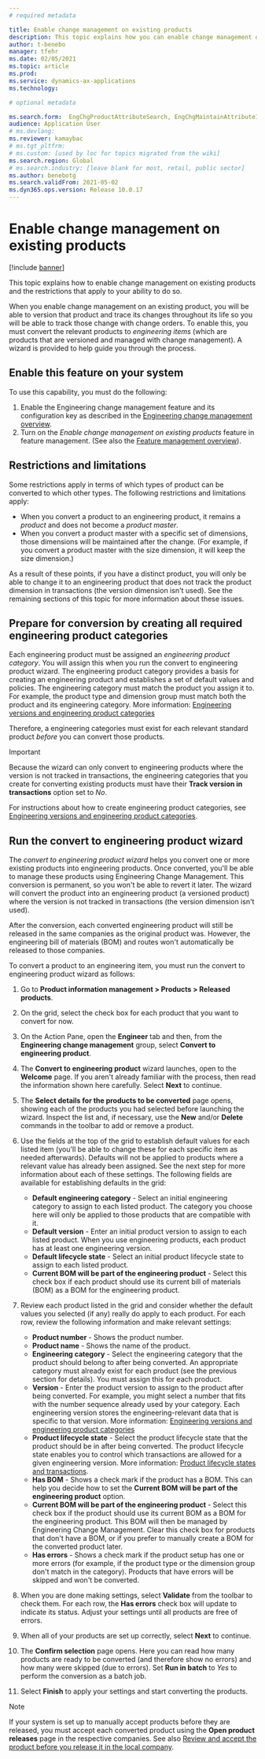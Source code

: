 ```yaml
---
# required metadata

title: Enable change management on existing products
description: This topic explains how you can enable change management on existing products and the restrictions on the cases where you are able to do so
author: t-benebo
manager: tfehr
ms.date: 02/05/2021
ms.topic: article
ms.prod: 
ms.service: dynamics-ax-applications
ms.technology: 

# optional metadata

ms.search.form:  EngChgProductAttributeSearch, EngChgMaintainAttributeInheritance, EngChgAttribute
audience: Application User
# ms.devlang: 
ms.reviewer: kamaybac
# ms.tgt_pltfrm: 
# ms.custom: [used by loc for topics migrated from the wiki]
ms.search.region: Global
# ms.search.industry: [leave blank for most, retail, public sector]
ms.author: benebotg
ms.search.validFrom: 2021-05-02
ms.dyn365.ops.version: Release 10.0.17
---
```


# Enable change management on existing products

[!include [banner](../includes/banner.md)]

This topic explains how to enable change management on existing products and the restrictions that apply to your ability to do so.

When you enable change management on an existing product, you will be able to version that product and trace its changes throughout its life so you will be able to track those change with change orders. To enable this, you must convert the relevant products to *engineering items* (which are products that are versioned and managed with change management). A wizard is provided to help guide you through the process.

## Enable this feature on your system

To use this capability, you must do the following:

1. Enable the Engineering change management feature and its configuration key as described in the [Engineering change management overview](product-engineering-overview.md).
1. Turn on the *Enable change management on existing products* feature in feature management. (See also the [Feature management overview](../../fin-ops-core/fin-ops/get-started/feature-management/feature-management-overview.md)).

## Restrictions and limitations

Some restrictions apply in terms of which types of product can be converted to which other types. The following restrictions and limitations apply:

- When you convert a product to an engineering product, it remains a *product* and does not become a *product master*.
- When you convert a product master with a specific set of dimensions, those dimensions will be maintained after the change. (For example, if you convert a product master with the size dimension, it will keep the size dimension.)

As a result of these points, if you have a distinct product, you will only be able to change it to an engineering product that does not track the product dimension in transactions (the version dimension isn't used). See the remaining sections of this topic for more information about these issues.

## Prepare for conversion by creating all required engineering product categories

Each engineering product must be assigned an *engineering product category*. You will assign this when you run the convert to engineering product wizard. The engineering product category provides a basis for creating an engineering product and establishes a set of default values and policies. The engineering category must match the product you assign it to. For example, the product type and dimension group must match both the product and its engineering category. More information: [Engineering versions and engineering product categories](engineering-versions-product-category.md)

Therefore, a engineering categories must exist for each relevant standard product *before* you can convert those products.

> [!IMPORTANT]
> Because the wizard can only convert to engineering products where the version is not tracked in transactions, the engineering categories that you create for converting existing products must have their **Track version in transactions** option set to *No*.

For instructions about how to create engineering product categories, see [Engineering versions and engineering product categories](engineering-versions-product-category.md).

## Run the convert to engineering product wizard

The *convert to engineering product wizard* helps you convert one or more existing products into engineering products. Once converted, you'll be able to manage these products using Engineering Change Management. This conversion is permanent, so you won't be able to revert it later. The wizard will convert the product into an engineering product (a versioned product) where the version is not tracked in transactions (the version dimension isn't used).

After the conversion, each converted engineering product will still be released in the same companies as the original product was. However, the engineering bill of materials (BOM) and routes won't automatically be released to those companies. 

To convert a product to an engineering item, you must run the convert to engineering product wizard as follows:

1. Go to **Product information management \> Products \> Released products**.
1. On the grid, select the check box for each product that you want to convert for now.
1. On the Action Pane, open the **Engineer** tab and then, from the **Engineering change management** group, select **Convert to engineering product**.
1. The **Convert to engineering product** wizard launches, open to the **Welcome** page. If you aren't already familiar with the process, then read the information shown here carefully. Select **Next** to continue.
1. The **Select details for the products to be converted** page opens, showing each of the products you had selected before launching the wizard. Inspect the list and, if necessary, use the **New** and/or **Delete** commands in the toolbar to add or remove a product.
1. Use the fields at the top of the grid to establish default values for each listed item (you'll be able to change these for each specific item as needed afterwards). Defaults will not be applied to products where a relevant value has already been assigned. See the next step for more information about each of these settings. The following fields are available for establishing defaults in the grid:
    - **Default engineering category** - Select an initial engineering category to assign to each listed product. The category you choose here will only be applied to those products that are compatible with it.
    - **Default version** - Enter an initial product version to assign to each listed product. When you use engineering products, each product has at least one engineering version.
    - **Default lifecycle state** - Select an initial product lifecycle state to assign to each listed product.
    - **Current BOM will be part of the engineering product** - Select this check box if each product should use its current bill of materials (BOM) as a BOM for the engineering product.

1. Review each product listed in the grid and consider whether the default values you selected (if any) really do apply to each product. For each row, review the following information and make relevant settings:
    - **Product number** - Shows the product number.
    - **Product name** - Shows the name of the product.
    - **Engineering category** - Select the engineering category that the product should belong to after being converted. An appropriate category must already exist for each product (see the previous section for details). You must assign this for each product.
    - **Version** - Enter the product version to assign to the product after being converted. For example, you might select a number that fits with the number sequence already used by your category. Each engineering version stores the engineering-relevant data that is specific to that version. More information: [Engineering versions and engineering product categories](engineering-versions-product-category.md)
    - **Product lifecycle state** - Select the product lifecycle state that the product should be in after being converted.  The product lifecycle state enables you to control which transactions are allowed for a given engineering version. More information: [Product lifecycle states and transactions](product-lifecycle-state-transactions.md).
    - **Has BOM** - Shows a check mark if the product has a BOM. This can help you decide how to set the **Current BOM will be part of the engineering product** option.
    - **Current BOM will be part of the engineering product** - Select this check box if the product should use its current BOM as a BOM for the engineering product. This BOM will then be managed by Engineering Change Management. Clear this check box for products that don't have a BOM, or if you prefer to manually create a BOM for the converted product later.
    - **Has errors** - Shows a check mark if the product setup has one or more errors (for example, if the product type or the dimension group don't match in the category). Products that have errors will be skipped and won't be converted.

1. When you are done making settings, select **Validate** from the toolbar to check them. For each row, the **Has errors** check box will update to indicate its status. Adjust your settings until all products are free of errors.
1. When all of your products are set up correctly, select **Next** to continue.
1. The **Confirm selection** page opens. Here you can read how many products are ready to be converted (and therefore show no errors) and how many were skipped (due to errors). Set **Run in batch** to *Yes* to perform the conversion as a batch job.
1. Select **Finish** to apply your settings and start converting the products.

> [!NOTE]
> If your system is set up to manually accept products before they are released, you must accept each converted product using the **Open product releases** page in the respective companies. See also [Review and accept the product before you release it in the local company](engineering-scenarios.md#accept).
